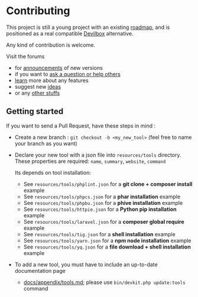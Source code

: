 <!-- markdownlint-disable MD013 -->
# Contributing

This project is still a young project with an existing [roadmap](../ROADMAP.md),
and is positioned as a real compatible [Devilbox](https://github.com/cytopia/devilbox) alternative.

Any kind of contribution is welcome.

Visit the forums

- for [announcements](https://github.com/llaville/docker-php-toolbox/discussions/categories/announcements) of new versions
- if you want to [ask a question or help others](https://github.com/llaville/docker-php-toolbox/discussions/categories/q-a)
- [learn](https://github.com/llaville/docker-php-toolbox/discussions/categories/show-and-tell) more about any features
- suggest new [ideas](https://github.com/llaville/docker-php-toolbox/discussions/categories/ideas)
- or any [other stuffs](https://github.com/llaville/docker-php-toolbox/discussions/categories/general)

## Getting started

If you want to send a Pull Request, have these steps in mind :

- Create a new branch : `git checkout -b <my_new_tool>` (feel free to name your branch as you want)

- Declare your new tool with a json file into `resources/tools` directory.
  These properties are required:  `name`, `summary`, `website`, `command`

  Its depends on tool installation:
  - See `resources/tools/phplint.json` for a **git clone + composer install** example
  - See `resources/tools/phpcs.json` for a **phar installation** example
  - See `resources/tools/phpbu.json` for a **phive installation** example
  - See `resources/tools/httpie.json` for a **Python pip installation** example
  - See `resources/tools/laravel.json` for a **composer global require** example
  - See `resources/tools/tig.json` for a **shell installation** example
  - See `resources/tools/yarn.json` for a **npm node installation** example
  - See `resources/tools/yq.json` for a **file download + shell installation** example

- To add a new tool, you must have to include an up-to-date documentation page
  - [docs/appendix/tools.md](appendix/tools.md); please use `bin/devkit.php update:tools` command
